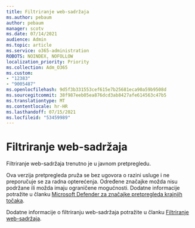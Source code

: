 ```yaml
---
title: Filtriranje web-sadržaja
ms.author: pebaum
author: pebaum
manager: scotv
ms.date: 07/14/2021
audience: Admin
ms.topic: article
ms.service: o365-administration
ROBOTS: NOINDEX, NOFOLLOW
localization_priority: Priority
ms.collection: Adm_O365
ms.custom:
- "12383"
- "9005487"
ms.openlocfilehash: 9d5f3b331553cef615e7b25681eca90a59b9508d
ms.sourcegitcommit: 38f987eeb05ea876dcd3ab8427afe614563c47b5
ms.translationtype: MT
ms.contentlocale: hr-HR
ms.lasthandoff: 07/15/2021
ms.locfileid: "53459989"
---
```

# <a name="web-content-filtering"></a>Filtriranje web-sadržaja

Filtriranje web-sadržaja trenutno je u javnom pretpregledu.

Ova verzija pretpregleda pruža se bez ugovora o razini usluge i ne preporučuje se za radna opterećenja. Određene značajke možda nisu podržane ili možda imaju ograničene mogućnosti. Dodatne informacije potražite u članku [Microsoft Defender za značajke pretpregleda krajnjih točaka](/microsoft-365/security/defender-endpoint/preview).

Dodatne informacije o filtriranju web-sadržaja potražite u članku [Filtriranje web-sadržaja](/microsoft-365/security/defender-endpoint/web-content-filtering).
